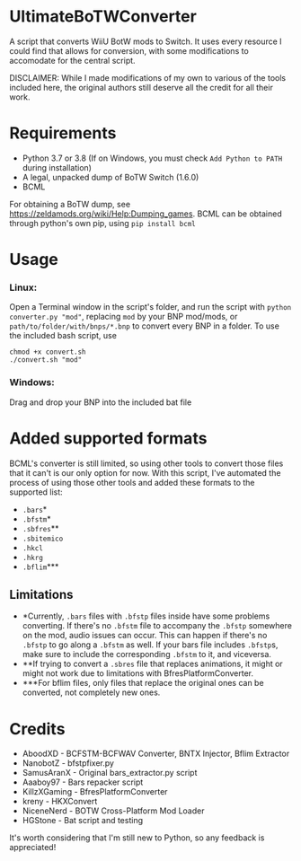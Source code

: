 # UltimateBoTWConverter
A script that converts WiiU BotW mods to Switch. It uses every resource I could find that allows for conversion, with some modifications to accomodate for the central script. 

DISCLAIMER: While I made modifications of my own to various of the tools included here, the original authors still deserve all the credit for all their work.

# Requirements
- Python 3.7 or 3.8 (If on Windows, you must check `Add Python to PATH` during installation)
- A legal, unpacked dump of BoTW Switch (1.6.0)
- BCML

For obtaining a BoTW dump, see https://zeldamods.org/wiki/Help:Dumping_games. BCML can be obtained through python's own pip, using `pip install bcml`

# Usage
### Linux:
Open a Terminal window in the script's folder, and run the script with `python converter.py "mod"`, replacing `mod` by your BNP mod/mods, or `path/to/folder/with/bnps/*.bnp` to convert every BNP in a folder.
To use the included bash script, use 
```
chmod +x convert.sh
./convert.sh "mod"
```
### Windows:
Drag and drop your BNP into the included bat file

# Added supported formats
BCML's converter is still limited, so using other tools to convert those files that it can't is our only option for now. With this script, I've automated the process of using those other tools and added these formats to the supported list:
- `.bars`*
- `.bfstm`*
- `.sbfres`**
- `.sbitemico`
- `.hkcl`
- `.hkrg`
- `.bflim`***

## Limitations
- \*Currently, `.bars` files with `.bfstp` files inside have some problems converting. If there's no `.bfstm` file to accompany the `.bfstp` somewhere on the mod, audio issues can occur. This can happen if there's no `.bfstp` to go along a `.bfstm` as well. If your bars file includes `.bfstp`s, make sure to include the corresponding `.bfstm` to it, and viceversa.
- \*\*If trying to convert a `.sbres` file that replaces animations, it might or might not work due to limitations with BfresPlatformConverter.
- \*\*\*For bflim files, only files that replace the original ones can be converted, not completely new ones.


# Credits 
- AboodXD - BCFSTM-BCFWAV Converter, BNTX Injector, Bflim Extractor
- NanobotZ - bfstpfixer.py
- SamusAranX - Original bars_extractor.py script
- Aaaboy97 - Bars repacker script
- KillzXGaming - BfresPlatformConverter
- kreny - HKXConvert
- NiceneNerd - BOTW Cross-Platform Mod Loader
- HGStone - Bat script and testing

It's worth considering that I'm still new to Python, so any feedback is appreciated!

